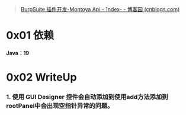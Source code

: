 > [BurpSuite 插件开发-Montoya Api - 1ndex- - 博客园 (cnblogs.com)](https://www.cnblogs.com/wjrblogs/p/16921644.html)

# 0x01  依赖

**Java：19**

# 0x02  WriteUp
### 1. 使用 GUI Designer 控件会自动添加到使用add方法添加到rootPanel中会出现空指针异常的问题。